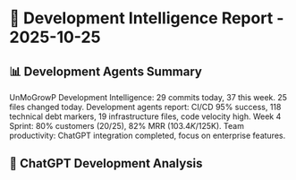 # 🚀 Development Intelligence Report - 2025-10-25

## 📊 Development Agents Summary
UnMoGrowP Development Intelligence: 29 commits today, 37 this week. 25 files changed today. Development agents report: CI/CD 95% success, 118 technical debt markers, 19 infrastructure files, code velocity high. Week 4 Sprint: 80% customers (20/25), 82% MRR ($103.4K/$125K). Team productivity: ChatGPT integration completed, focus on enterprise features.

## 🧠 ChatGPT Development Analysis
